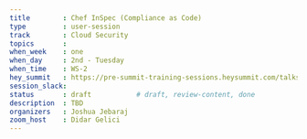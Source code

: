 ```yaml
---
title        : Chef InSpec (Compliance as Code)
type         : user-session
track        : Cloud Security
topics       : 
when_week    : one
when_day     : 2nd - Tuesday
when_time    : WS-2
hey_summit   : https://pre-summit-training-sessions.heysummit.com/talks/chef-inspec-compliance-as-code/
session_slack:
status       : draft           # draft, review-content, done
description  : TBD
organizers   : Joshua Jebaraj
zoom_host    : Didar Gelici
---
```


### 
